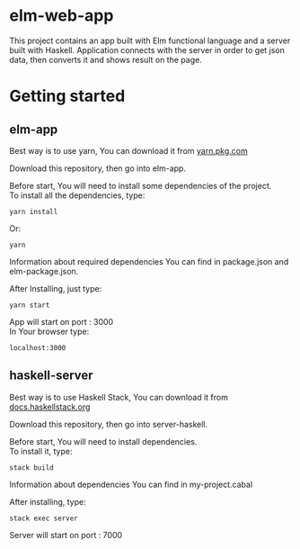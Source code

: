 # elm-web-app
This project contains an app built with Elm functional language and a server built with Haskell.
Application connects with the server in order to get json data, then converts it and shows result on the page.


# Getting started

## elm-app

Best way is to use yarn, You can download it from [yarn.pkg.com](https://yarnpkg.com/lang/en/)  

Download this repository, then go into elm-app.  

Before start, You will need to install some dependencies of the project.  
To install all the dependencies, type:
```
yarn install
```
Or:
```
yarn
```

Information about required dependencies You can find in package.json and elm-package.json.  

After Installing, just type:

```
yarn start
```
App will start on port : 3000  
In Your browser type:
```
localhost:3000
```
## haskell-server

Best way is to use Haskell Stack, You can download it from [docs.haskellstack.org](https://docs.haskellstack.org/en/stable/README/)


Download this repository, then go into server-haskell.

Before start, You will need to install dependencies.  
To install it, type:
```
stack build
```
Information about dependencies You can find in my-project.cabal  

After installing, type:
```
stack exec server
```
Server will start on port : 7000





